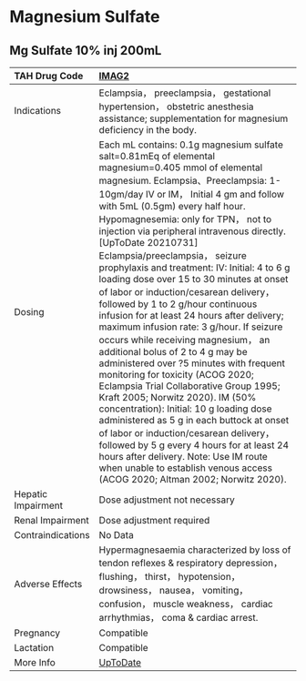 # Magnesium Sulfate

## Mg Sulfate 10% inj 200mL

| TAH Drug Code      | [IMAG2](https://www.tahsda.org.tw/drugs/hissearch.php?drug_code=IMAG2)                                                                                                                                                                                                                                                                                                                                                                                                                                                                                                                                                                                                                                                                                                                                                                                                                                                                                                                                                                                                                                                                                                                  |
|:-------------------|:----------------------------------------------------------------------------------------------------------------------------------------------------------------------------------------------------------------------------------------------------------------------------------------------------------------------------------------------------------------------------------------------------------------------------------------------------------------------------------------------------------------------------------------------------------------------------------------------------------------------------------------------------------------------------------------------------------------------------------------------------------------------------------------------------------------------------------------------------------------------------------------------------------------------------------------------------------------------------------------------------------------------------------------------------------------------------------------------------------------------------------------------------------------------------------------|
| Indications        | Eclampsia， preeclampsia， gestational hypertension， obstetric anesthesia assistance; supplementation for magnesium deficiency in the body.                                                                                                                                                                                                                                                                                                                                                                                                                                                                                                                                                                                                                                                                                                                                                                                                                                                                                                                                                                                                                                            |
| Dosing             | Each mL contains: 0.1g magnesium sulfate salt=0.81mEq of elemental magnesium=0.405 mmol of elemental magnesium. Eclampsia、Preeclampsia: 1-10gm/day IV or IM， Initial 4 gm and follow with 5mL (0.5gm) every half hour. Hypomagnesemia: only for TPN， not to injection via peripheral intravenous directly. [UpToDate 20210731] Eclampsia/preeclampsia， seizure prophylaxis and treatment: IV: Initial: 4 to 6 g loading dose over 15 to 30 minutes at onset of labor or induction/cesarean delivery， followed by 1 to 2 g/hour continuous infusion for at least 24 hours after delivery; maximum infusion rate: 3 g/hour. If seizure occurs while receiving magnesium， an additional bolus of 2 to 4 g may be administered over ?5 minutes with frequent monitoring for toxicity (ACOG 2020; Eclampsia Trial Collaborative Group 1995; Kraft 2005; Norwitz 2020). IM (50% concentration): Initial: 10 g loading dose administered as 5 g in each buttock at onset of labor or induction/cesarean delivery， followed by 5 g every 4 hours for at least 24 hours after delivery. Note: Use IM route when unable to establish venous access (ACOG 2020; Altman 2002; Norwitz 2020). |
| Hepatic Impairment | Dose adjustment not necessary                                                                                                                                                                                                                                                                                                                                                                                                                                                                                                                                                                                                                                                                                                                                                                                                                                                                                                                                                                                                                                                                                                                                                           |
| Renal Impairment   | Dose adjustment required                                                                                                                                                                                                                                                                                                                                                                                                                                                                                                                                                                                                                                                                                                                                                                                                                                                                                                                                                                                                                                                                                                                                                                |
| Contraindications  | No Data                                                                                                                                                                                                                                                                                                                                                                                                                                                                                                                                                                                                                                                                                                                                                                                                                                                                                                                                                                                                                                                                                                                                                                                 |
| Adverse Effects    | Hypermagnesaemia characterized by loss of tendon reflexes & respiratory depression， flushing， thirst， hypotension， drowsiness， nausea， vomiting， confusion， muscle weakness， cardiac arrhythmias， coma & cardiac arrest.                                                                                                                                                                                                                                                                                                                                                                                                                                                                                                                                                                                                                                                                                                                                                                                                                                                                                                                                                      |
| Pregnancy          | Compatible                                                                                                                                                                                                                                                                                                                                                                                                                                                                                                                                                                                                                                                                                                                                                                                                                                                                                                                                                                                                                                                                                                                                                                              |
| Lactation          | Compatible                                                                                                                                                                                                                                                                                                                                                                                                                                                                                                                                                                                                                                                                                                                                                                                                                                                                                                                                                                                                                                                                                                                                                                              |
| More Info          | [UpToDate](https://www.uptodate.com/contents/magnesium-sulfate-drug-information)                                                                                                                                                                                                                                                                                                                                                                                                                                                                                                                                                                                                                                                                                                                                                                                                                                                                                                                                                                                                                                                                                                        |

